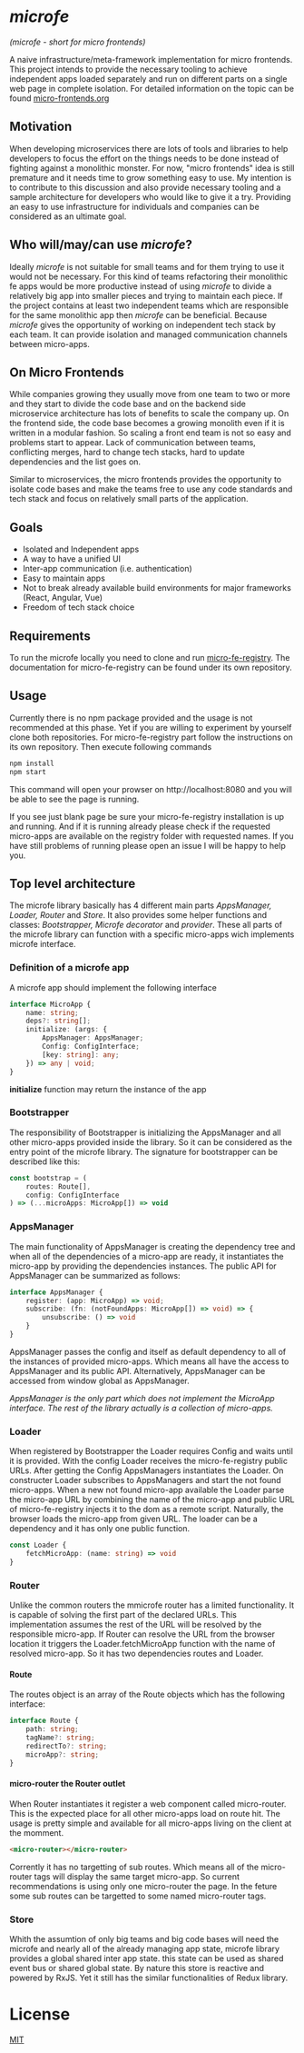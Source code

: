 # *microfe*
*(microfe - short for micro frontends)*

A naive infrastructure/meta-framework implementation for micro frontends. This project intends to provide the necessary tooling to achieve independent apps loaded separately and run on different parts on a single web page in complete isolation.
For detailed information on the topic can be found [micro-frontends.org](https://micro-frontends.org/)
## Motivation
When developing microservices there are lots of tools and libraries to help developers to focus the effort on the things needs to be done instead of fighting against a monolithic monster. For now, "micro frontends" idea is still premature and it needs time to grow something easy to use. My intention is to contribute to this discussion and also provide necessary tooling and a sample architecture for developers who would like to give it a try. Providing an easy to use infrastructure for individuals and companies can be considered as an ultimate goal.
## Who will/may/can use *microfe*?
Ideally *microfe* is not suitable for small teams and for them trying to use it would not be necessary. For this kind of teams refactoring their monolithic fe apps would be more productive instead of using *microfe* to divide a relatively big app into smaller pieces and trying to maintain each piece. If the project contains at least two independent teams which are responsible for the same monolithic app then *microfe* can be beneficial. Because *microfe* gives the opportunity of working on independent tech stack by each team. It can provide isolation and managed communication channels between micro-apps.
## On Micro Frontends
While companies growing they usually move from one team to two or more and they start to divide the code base and on the backend side microservice architecture has lots of benefits to scale the company up. On the frontend side, the code base becomes a growing monolith even if it is written in a modular fashion. So scaling a front end team is not so easy and problems start to appear. Lack of communication between teams, conflicting merges, hard to change tech stacks, hard to update dependencies and the list goes on.

Similar to microservices, the micro frontends provides the opportunity to isolate code bases and make the teams free to use any code standards and tech stack and focus on relatively small parts of the application.
## Goals
* Isolated and Independent apps
* A way to have a unified UI
* Inter-app communication (i.e. authentication)
* Easy to maintain apps
* Not to break already available build environments for major frameworks (React, Angular, Vue)
* Freedom of tech stack choice

## Requirements
To run the microfe locally you need to clone and run [micro-fe-registry](https://github.com/onerzafer/micro-fe-registry). The documentation for micro-fe-registry can be found under its own repository.

## Usage
Currently there is no npm package provided and the usage is not recommended at this phase. Yet if you are willing to experiment by yourself clone both repositories. For micro-fe-registry part follow the instructions on its own repository. Then execute following commands
```bash
npm install
npm start
```
This command will open your prowser on http://localhost:8080 and you will be able to see the page is running.

If you see just blank page be sure your micro-fe-registry installation is up and running. And if it is running already please check if the requested micro-apps are available on the registry folder with requested names. If you have still problems of running please open an issue I will be happy to help you.

## Top level architecture
The microfe library basically has 4 different main parts *AppsManager, Loader, Router* and *Store*. It also provides some helper functions and classes: *Bootstrapper, Microfe decorator* and  *provider*.
These all parts of the microfe library can function with a specific micro-apps wich implements microfe interface.

### Definition of a microfe app
A microfe app should implement the following interface
```TypeScript
interface MicroApp {
    name: string;
    deps?: string[];
    initialize: (args: {
        AppsManager: AppsManager;
        Config: ConfigInterface;
        [key: string]: any;
    }) => any | void;
}
```
**initialize** function may return the instance of the app

### Bootstrapper
The responsibility of Bootstrapper is initializing the AppsManager and all other micro-apps provided inside the library. So it can be considered as the entry point of the microfe library. The signature for bootstrapper can be described like this:
```TypeScript
const bootstrap = (
    routes: Route[],
    config: ConfigInterface
) => (...microApps: MicroApp[]) => void
```

### AppsManager
The main functionality of AppsManager is creating the dependency tree and when all of the dependencies of a micro-app are ready, it instantiates the micro-app by providing the dependencies instances. The public API for AppsManager can be summarized as follows:
```TypeScript
interface AppsManager {
    register: (app: MicroApp) => void;
    subscribe: (fn: (notFoundApps: MicroApp[]) => void) => {
        unsubscribe: () => void
    }
}
```
AppsManager passes the config and itself as default dependency to all of the instances of provided micro-apps. Which means all have the access to AppsManager and its public API. Alternatively, AppsManager can be accessed from window global as AppsManager.

*AppsManager is the only part which does not implement the MicroApp interface. The rest of the library actually is a collection of micro-apps.*
### Loader
When registered by Bootstrapper the Loader requires Config and waits until it is provided. With the config Loader receives the micro-fe-registry public URLs. After getting the Config AppsManagers instantiates the Loader. On constructer Loader subscribes to AppsManagers and start the not found micro-apps. When a new not found micro-app available the Loader parse the micro-app URL by combining the name of the micro-app and public URL of micro-fe-registry injects it to the dom as a remote script. Naturally, the browser loads the micro-app from given URL. The loader can be a dependency and it has only one public function.
```TypeScript
const Loader {
    fetchMicroApp: (name: string) => void
}
```
### Router
Unlike the common routers the mmicrofe router has a limited functionality. It is capable of solving the first part of the declared URLs. This implementation assumes the rest of the URL will be resolved by the responsible micro-app. If Router can resolve the URL from the browser location it triggers the Loader.fetchMicroApp function with the name of resolved micro-app. So it has two dependencies routes and Loader.
#### Route
The routes object is an array of the Route objects which has the following interface:
```TypeScript
interface Route {
    path: string;
    tagName?: string;
    redirectTo?: string;
    microApp?: string;
}
```
#### micro-router the Router outlet
When Router instantiates it register a web component called micro-router. This is the expected place for all other micro-apps load on route hit. The usage is pretty simple and available for all micro-apps living on the client at the momment.
```html
<micro-router></micro-router>
```
Corrently it has no targetting of sub routes. Which means all of the micro-router tags will display the same target micro-app. So current recommendations is using only one micro-router the page. In the feture some sub routes can be targetted to some named micro-router tags.
### Store
Whith the assumtion of only big teams and big code bases will need the microfe and nearly all of the already managing app state, microfe library provides a global shared inter app state. this state can be used as shared event bus or shared global state. By nature this store is reactive and powered by RxJS. Yet it still has the similar functionalities of Redux library.
# License
[MIT](https://choosealicense.com/licenses/mit/)